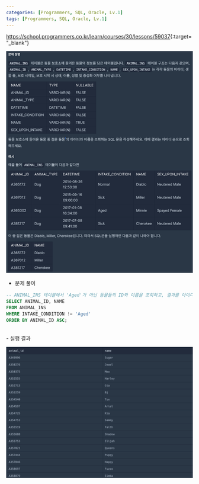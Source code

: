 ```yaml
---
categories: [Programmers, SQL, Oracle, Lv.1]
tags: [Programmers, SQL, Oracle, Lv.1] 
---
```


<https://school.programmers.co.kr/learn/courses/30/lessons/59037>{:target="_blank"}

![문제](/assets/img/programmers/sql/oracle/%EC%96%B4%EB%A6%B0_%EB%8F%99%EB%AC%BC_%EC%B0%BE%EA%B8%B0(1).png)

- 문제 풀이

```sql
-- ANIMAL_INS 테이블에서 'Aged'가 아닌 동물들의 ID와 이름을 조회하고, 결과를 아이디 순으로 정렬하여 출력
SELECT ANIMAL_ID, NAME
FROM ANIMAL_INS
WHERE INTAKE_CONDITION != 'Aged'
ORDER BY ANIMAL_ID ASC;
```

<br>
- 실행 결과

![실행 결과](/assets/img/programmers/sql/oracle/%EC%96%B4%EB%A6%B0_%EB%8F%99%EB%AC%BC_%EC%B0%BE%EA%B8%B0(2).png)